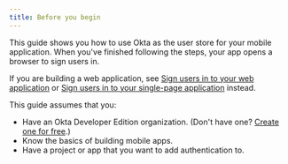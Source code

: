 ```yaml
---
title: Before you begin
---
```

This guide shows you how to use Okta as the user store for your mobile application. When you've finished following the steps, your app opens a browser to sign users in.

If you are building a web application, see [Sign users in to your web application](/docs/guides/sign-into-web-app/) or [Sign users in to your single-page application](/docs/guides/sign-into-spa/) instead.

This guide assumes that you:

* Have an Okta Developer Edition organization. (Don't have one? [Create one for free](https://developer.okta.com/signup).)
* Know the basics of building mobile apps.
* Have a project or app that you want to add authentication to.

<StackSelector snippet="sample"/>

<NextSectionLink/>
